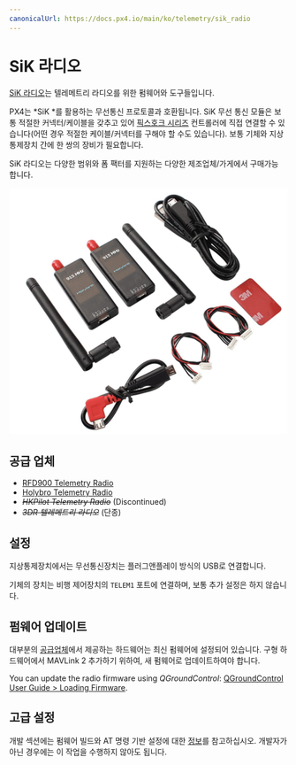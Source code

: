 ```yaml
---
canonicalUrl: https://docs.px4.io/main/ko/telemetry/sik_radio
---
```


# SiK 라디오

[SiK 라디오](https://github.com/LorenzMeier/SiK)는 텔레메트리 라디오를 위한 펌웨어와 도구들입니다.

PX4는 *SiK *를 활용하는 무선통신 프로토콜과 호환됩니다. SiK 무선 통신 모듈은 보통 적절한 커넥터/케이블을 갖추고 있어 [픽스호크 시리즈](../flight_controller/pixhawk_series.md) 컨트롤러에 직접 연결할 수 있습니다(어떤 경우 적절한 케이블/커넥터를 구해야 할 수도 있습니다). 보통 기체와 지상통제장치 간에 한 쌍의 장비가 필요합니다.

SiK 라디오는 다양한 범위와 폼 팩터를 지원하는 다양한 제조업체/가게에서 구매가능 합니다.

![SiK 라디오](../../assets/hardware/telemetry/holybro_sik_radio.jpg)

<a id="vendors"></a>

## 공급 업체

* [RFD900 Telemetry Radio](../telemetry/rfd900_telemetry.md)
* [Holybro Telemetry Radio](../telemetry/holybro_sik_radio.md)
* <del><em>HKPilot Telemetry Radio</em></del> (Discontinued)
* <del><em>3DR 텔레메트리 라디오</em></del> (단종)

## 설정

지상통제장치에서는 무선통신장치는 플러그앤플레이 방식의 USB로 연결합니다.

기체의 장치는 비행 제어장치의 `TELEM1` 포트에 연결하며, 보통 추가 설정은 하지 않습니다.


## 펌웨어 업데이트

대부분의 [공급업체](#vendors)에서 제공하는 하드웨어는 최신 펌웨어에 설정되어 있습니다. 구형 하드웨어에서 MAVLink 2 추가하기 위하여, 새 펌웨어로 업데이트하여야 합니다.

You can update the radio firmware using *QGroundControl*: [QGroundControl User Guide > Loading Firmware](https://docs.qgroundcontrol.com/master/en/SetupView/Firmware.html).


## 고급 설정

개발 섹션에는 펌웨어 빌드와 AT 명령 기반 설정에 대한 [정보](../data_links/sik_radio.md)를 참고하십시오. 개발자가 아닌 경우에는 이 작업을 수행하지 않아도 됩니다.
